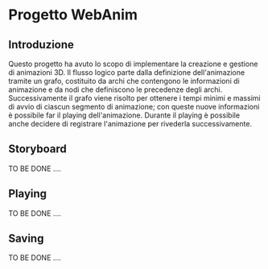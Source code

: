 # Progetto WebAnim

## Introduzione

Questo progetto ha avuto lo scopo di implementare la creazione e gestione di
animazioni 3D. Il flusso logico parte dalla definizione dell'animazione tramite
un grafo, costituito da archi che contengono le informazioni di animazione e da
nodi che definiscono le precedenze degli archi. Successivamente il grafo viene
risolto per ottenere i tempi minimi e massimi di avvio di ciascun segmento di
animazione; con queste nuove informazioni è possibile far il playing dell'animazione.
Durante il playing è possibile anche decidere di registrare l'animazione per
rivederla successivamente.

## Storyboard

TO BE DONE ....

## Playing

TO BE DONE ....

## Saving

TO BE DONE ....
